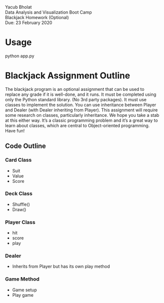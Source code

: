 Yacub Bholat  
Data Analysis and Visualization Boot Camp  
Blackjack Homework (Optional)  
Due: 23 February 2020  

# Usage
python app.py

# Blackjack Assignment Outline
The blackjack program is an optional assignment that can be used to replace any grade if it is well-done, and it runs. It must be completed using only the Python standard library. (No 3rd party packages). It must use classes to implement the solution.  You can use inheritance between Player and Dealer (with Dealer inheriting from Player). This assignment will require some research on classes, particularly inheritance. We hope you take a stab at this either way. It’s a classic programming problem and it’s a great way to learn about classes, which are central to Object-oriented programming. Have fun!

## Code Outline

### Card Class  
* Suit  
* Value  
* Score  

### Deck Class  
* Shuffle()  
* Draw()  

### Player Class  
* hit  
* score  
* play  

### Dealer  
* Inherits from Player but has its own play method

### Game Method
* Game setup
* Play game